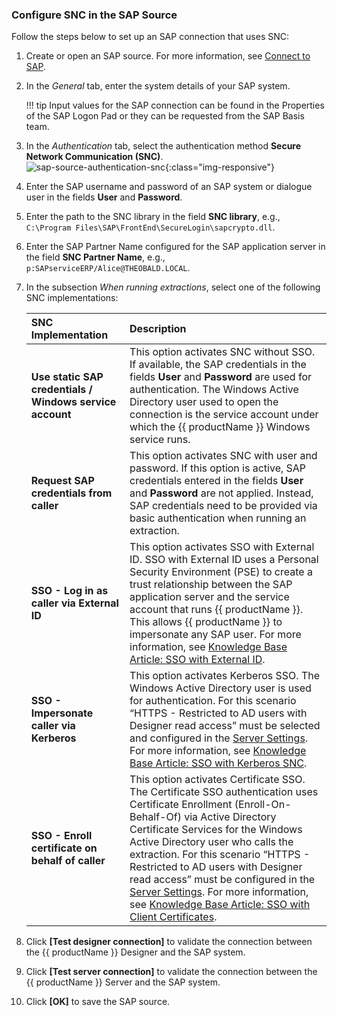 
### Configure SNC in the SAP Source

Follow the steps below to set up an SAP connection that uses SNC:

1. Create or open an SAP source. For more information, see [Connect to SAP](index.md#connect-to-sap).
2. In the *General* tab, enter the system details of your SAP system.  

	!!! tip
		Input values for the SAP connection can be found in the Properties of the SAP Logon Pad or they can be requested from the SAP Basis team.
	
3. In the *Authentication* tab, select the authentication method **Secure Network Communication (SNC)**.<br>
![sap-source-authentication-snc](../../assets/images/documentation/sap-connection/sap-source-authentication-snc.png){:class="img-responsive"}
4. Enter the SAP username and password of an SAP system or dialogue user in the fields **User** and **Password**.
5. Enter the path to the SNC library in the field **SNC library**, e.g., `C:\Program Files\SAP\FrontEnd\SecureLogin\sapcrypto.dll`.
6. Enter the SAP Partner Name configured for the SAP application server in the field **SNC Partner Name**, e.g., `p:SAPserviceERP/Alice@THEOBALD.LOCAL`.
7. In the subsection *When running extractions*, select one of the following SNC implementations:

	| SNC Implementation | Description |
	| :------ |:--- | 
	| **Use static SAP credentials / Windows service account** | This option activates SNC without SSO. If available, the SAP credentials in the fields **User** and **Password** are used for authentication. The Windows Active Directory user used to open the connection is the service account under which the {{ productName }} Windows service runs. |
	| **Request SAP credentials from caller** | This option activates SNC with user and password. If this option is active, SAP credentials entered in the fields **User** and **Password** are not applied. Instead, SAP credentials need to be provided via basic authentication when running an extraction. |
	| **SSO - Log in as caller via External ID** | This option activates SSO with External ID. SSO with External ID uses a Personal Security Environment (PSE) to create a trust relationship between the SAP application server and the service account that runs {{ productName }}. This allows {{ productName }} to impersonate any SAP user. For more information, see [Knowledge Base Article: SSO with External ID](../../knowledge-base/sso-with-external-id.md). |
	| **SSO - Impersonate caller via Kerberos** | This option activates Kerberos SSO. The Windows Active Directory user is used for authentication. For this scenario “HTTPS - Restricted to AD users with Designer read access” must be selected and configured in the [Server Settings](../server/server-settings.md#web-server). For more information, see [Knowledge Base Article: SSO with Kerberos SNC](../../knowledge-base/sso-with-kerberos-snc.md). |
	| **SSO - Enroll certificate on behalf of caller** | This option activates Certificate SSO. The Certificate SSO authentication uses Certificate Enrollment (Enroll-On-Behalf-Of) via Active Directory Certificate Services for the Windows Active Directory user who calls the extraction. For this scenario “HTTPS - Restricted to AD users with Designer read access” must be configured in the [Server Settings](../server/server-settings.md#web-server). For more information, see [Knowledge Base Article: SSO with Client Certificates](../../knowledge-base/sso-with-client-certificates.md). |

8. Click **[Test designer connection]** to validate the connection between the {{ productName }} Designer and the SAP system. 
9. Click **[Test server connection]** to validate the connection between the {{ productName }} Server and the SAP system. 
10. Click **[OK]** to save the SAP source.
